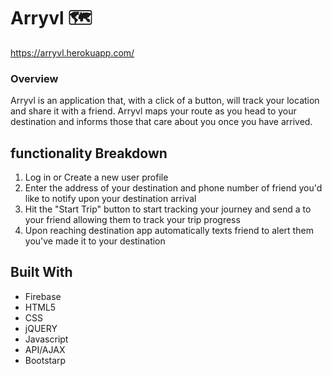 # Arryvl :world_map:
https://arryvl.herokuapp.com/

### Overview

Arryvl is an application that, with a click of a button, will track your location and share it with a friend. Arryvl maps your route as you head to your destination and informs those that care about you once you have arrived. 

## functionality Breakdown
  1. Log in or Create a new user profile
  1. Enter the address of your destination and phone number of friend you'd like to notify upon your destination arrival
  1. Hit the "Start Trip" button to start tracking your journey and send a to your friend allowing them to track your trip progress
  1. Upon reaching destination app automatically texts friend to alert them you've made it to your destination

## Built With
* Firebase
* HTML5
* CSS
* jQUERY
* Javascript 
* API/AJAX 
* Bootstarp


